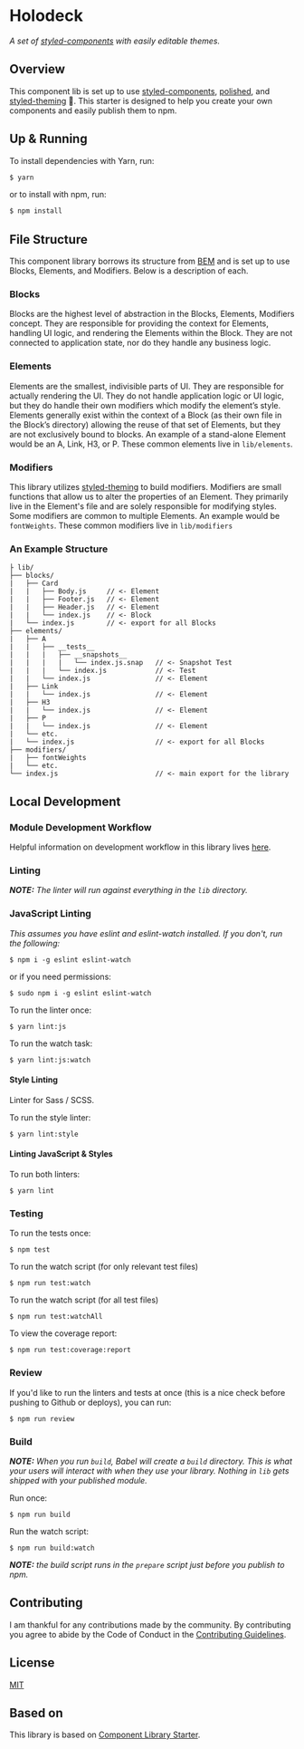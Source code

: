 # Holodeck
_A set of [styled-components](https://github.com/styled-components/styled-components) with easily editable themes._

## Overview
This component lib is set up to use
 [styled-components](https://github.com/styled-components/styled-components),
 [polished](https://github.com/styled-components/polished), and [styled-theming](https://github.com/styled-components/styled-theming) 💅. This
 starter is designed to help you create your own components and easily publish them to npm.

## Up & Running
To install dependencies with Yarn, run:
```sh
$ yarn
```

or to install with npm, run:

```sh
$ npm install
```

## File Structure
This component library borrows its structure from [BEM](http://getbem.com/introduction/) and is set
 up to use Blocks, Elements, and Modifiers. Below is a description of each.

### Blocks
Blocks are the highest level of abstraction in the Blocks, Elements, Modifiers concept.
 They are responsible for providing the context for Elements, handling UI logic, and rendering the
 Elements within the Block. They are not connected to application state, nor do they handle any
 business logic.

### Elements
Elements are the smallest, indivisible parts of UI. They are responsible for actually rendering the
 UI. They do not handle application logic or UI logic, but they do handle their own modifiers which
 modify the element’s style. Elements generally exist within the context of a Block (as their own
 file in the Block’s directory) allowing the reuse of that set of Elements, but they are not
 exclusively bound to blocks. An example of a stand-alone Element would be an A, Link, H3, or P.
 These common elements live in `lib/elements`.

### Modifiers
This library utilizes
 [styled-theming](https://github.com/styled-components/styled-theming) to build
 modifiers. Modifiers are small functions that allow us to alter the properties of an Element.
 They primarily live in the Element's file and are solely responsible for modifying styles.
 Some modifiers are common to multiple Elements. An example would be `fontWeights`.
 These common modifiers live in `lib/modifiers`

### An Example Structure
```
├ lib/
├── blocks/
|   ├── Card
|   |   ├── Body.js     // <- Element
|   |   ├── Footer.js   // <- Element
|   |   ├── Header.js   // <- Element
|   |   └── index.js    // <- Block
|   └── index.js        // <- export for all Blocks
├── elements/
|   ├── A
|   |   ├── __tests__
|   |   |   ├── __snapshots__
|   |   |   |   └── index.js.snap   // <- Snapshot Test
|   |   |   └── index.js            // <- Test
|   |   └── index.js                // <- Element
|   ├── Link
|   |   └── index.js                // <- Element
|   ├── H3
|   |   └── index.js                // <- Element
|   ├── P
|   |   └── index.js                // <- Element
|   └── etc.
|   └── index.js                    // <- export for all Blocks
├── modifiers/
|   ├── fontWeights
|   └── etc.
└── index.js                        // <- main export for the library
```

## Local Development

### Module Development Workflow
Helpful information on development workflow in this library lives
 [here](https://gist.github.com/alanbsmith/6c581e5042b8e5e558b0b4454192eb69).

### Linting
_**NOTE:** The linter will run against everything in the `lib` directory._

### JavaScript Linting
_This assumes you have eslint and eslint-watch installed. If you don't, run the following:_
```
$ npm i -g eslint eslint-watch
```
or if you need permissions:
```
$ sudo npm i -g eslint eslint-watch
```

To run the linter once:
```
$ yarn lint:js
```

To run the watch task:
```
$ yarn lint:js:watch
```

#### Style Linting
Linter for Sass / SCSS.

To run the style linter:
```
$ yarn lint:style
```

#### Linting JavaScript & Styles
To run both linters:
```
$ yarn lint
```

### Testing
To run the tests once:
```
$ npm test
```

To run the watch script (for only relevant test files)
```
$ npm run test:watch
```

To run the watch script (for all test files)
```
$ npm run test:watchAll
```

To view the coverage report:
```
$ npm run test:coverage:report
```

### Review
If you'd like to run the linters and tests at once (this is a nice check before pushing to
Github or deploys), you can run:

```
$ npm run review
```

### Build
_**NOTE:** When you run `build`, Babel will create a `build` directory. This is what your users
will interact with when they use your library. Nothing in `lib` gets shipped with your
published module._

Run once:
```
$ npm run build
```

Run the watch script:
```
$ npm run build:watch
```

_**NOTE:** the build script runs in the `prepare` script just before you publish to npm._

## Contributing
I am thankful for any contributions made by the community. By contributing you agree to abide by
the Code of Conduct in the [Contributing Guidelines](https://github.com/alanbsmith/component-library-starter/blob/master/.github/CONTRIBUTING.md).

## License
[MIT](https://github.com/Freedombase/holodeck/blob/master/LICENSE)

## Based on
This library is based on [Component Library Starter](https://github.com/alanbsmith/component-library-starter).
